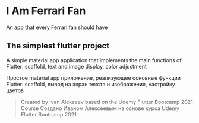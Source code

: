 # I Am Ferrari Fan

An app that every Ferrari fan should have

## The simplest flutter project

A simple material app application that implements the main functions of Flutter: 
scaffold, text and image display, color adjustment

Простое material app приложение, реализующее основные функции Flutter: 
scaffold, вывод на экран текста и изображения, настройку цветов

> Created by Ivan Alekseev based on the Udemy Flutter Bootcamp 2021 Course
> Создано Иваном Алексеевым на основе курса Udemy Flutter Bootcamp 2021
